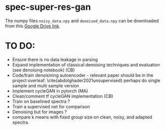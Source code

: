 # spec-super-res-gan

The numpy files `noisy_data.npy` and `denoised_data.npy` can be downloaded from this [Google Drive link](https://drive.google.com/drive/folders/1owS0jEbU93z9XDw_owVr5Fti1AVfQzL0?usp=sharing).

# TO DO:
- Ensure there is no data leakage in parsing 
- Expand implementation of classical denoising techniques and evaluation (see denoising notebook) (CB)
- Code/train denoisining autoencoder - relevant paper should be in the project overleaf. \cite{abdolghader2021unsupervised} perhaps do single sample and multi sample version
- Implement cycleGAN in pytorch (MA)
- Clean/comment tf cycleGAN implementation (CB)
- Train on baselined spectra ?
- Train a supervised net for comparison
- Denoising but for images ?
- compare k means with fixed group size on clean, noisy, and adapted spectra.